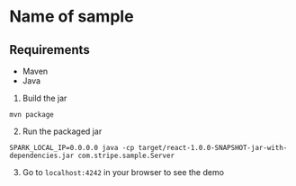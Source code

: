 # Name of sample

## Requirements

- Maven
- Java

1. Build the jar

```
mvn package
```

2. Run the packaged jar

```
SPARK_LOCAL_IP=0.0.0.0 java -cp target/react-1.0.0-SNAPSHOT-jar-with-dependencies.jar com.stripe.sample.Server
```

3. Go to `localhost:4242` in your browser to see the demo
